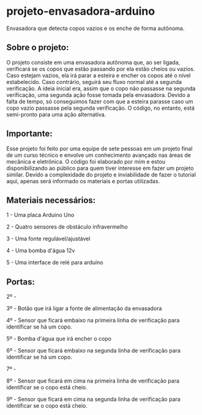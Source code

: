 # projeto-envasadora-arduino
Envasadora que detecta copos vazios e os enche de forma autônoma. 


## Sobre o projeto:

O projeto consiste em uma envasadora autônoma que, ao ser ligada, verificará se os copos que estão passando por ela estão cheios ou vazios. Caso estejam vazios, ela irá parar a esteira e encher os copos até o nível estabelecido. Caso contrário, seguirá seu fluxo normal até a segunda verificação. A ideia inicial era, assim que o copo não passasse na segunda verificação, uma segunda ação fosse tomada pela envasadora. Devido a falta de tempo, só conseguimos fazer com que a esteira parasse caso um copo vazio passasse pela segunda verificação. O código, no entanto, está semi-pronto para uma ação alternativa.


## Importante:

Esse projeto foi feito por uma equipe de sete pessoas em um projeto final de um curso técnico e envolve um conhecimento avançado nas áreas de mecânica e eletrônica. O código foi elaborado por mim e estou disponibilizando ao público para quem tiver interesse em fazer um projeto similar. Devido a complexidade do projeto e inviabilidade de fazer o tutorial aqui, apenas será informado os materiais e portas utilizadas.


## Materiais necessários:

1 - Uma placa Arduino Uno

2 - Quatro sensores de obstáculo infravermelho

3 - Uma fonte regulável/ajustável

4 - Uma bomba d'água 12v

5 - Uma interface de relé para arduíno


## Portas:

2º - 

3º - Botão que irá ligar a fonte de alimentação da envasadora

4º - Sensor que ficará embaixo na primeira linha de verificação para identificar se há um copo.

5º - Bomba d'água que irá encher o copo

6º - Sensor que ficará embaixo na segunda linha de verificação para identificar se há um copo.

7º -

8º - Sensor que ficará em cima na primeira linha de verificação para identificar se o copo está cheio.

9º - Sensor que ficará em cima na segunda linha de verificação para identificar se o copo está cheio.
